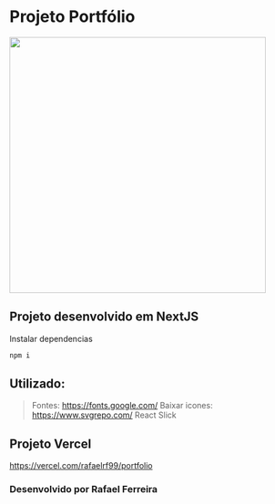 # Projeto Portfólio

<img height="450" src="https://rafaelferreira99.vercel.app/_next/image?url=%2F_next%2Fstatic%2Fmedia%2Fthumb_port.1a68dbf0.png&w=3840&q=75" />

## Projeto desenvolvido em NextJS
Instalar dependencias
```bash
npm i
```

## Utilizado:
> Fontes: https://fonts.google.com/
> Baixar icones: https://www.svgrepo.com/
> React Slick

## Projeto Vercel
https://vercel.com/rafaelrf99/portfolio

### Desenvolvido por Rafael Ferreira
